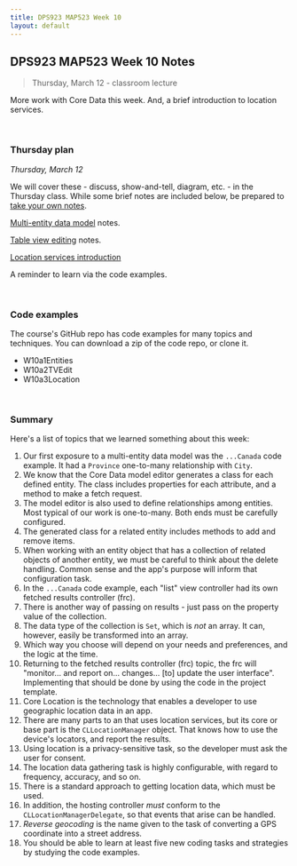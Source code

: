 ```yaml
---
title: DPS923 MAP523 Week 10
layout: default
---
```


## DPS923 MAP523 Week 10 Notes

> Thursday, March 12 - classroom lecture  

More work with Core Data this week. And, a brief introduction to location services. 

<br>

### Thursday plan

*Thursday, March 12*

We will cover these - discuss, show-and-tell, diagram, etc. - in the Thursday class. While some brief notes are included below, be prepared to [take your own notes](/standards#taking-notes-in-class). 

[Multi-entity data model](core-data-multi-entities) notes.

[Table view editing](core-data-tableview-editing) notes. 

[Location services introduction](location-intro)

A reminder to learn via the code examples.

<br>

### Code examples

The course's GitHub repo has code examples for many topics and techniques. You can download a zip of the code repo, or clone it. 
* W10a1Entities
* W10a2TVEdit
* W10a3Location

<br>

### Summary

Here's a list of topics that we learned something about this week:
1. Our first exposure to a multi-entity data model was the `...Canada` code example. It had a `Province` one-to-many relationship with `City`. 
1. We know that the Core Data model editor generates a class for each defined entity. The class includes properties for each attribute, and a method to make a fetch request.
1. The model editor is also used to define relationships among entities. Most typical of our work is one-to-many. Both ends must be carefully configured. 
1. The generated class for a related entity includes methods to add and remove items. 
1. When working with an entity object that has a collection of related objects of another entity, we must be careful to think about the delete handling. Common sense and the app's purpose will inform that configuration task. 
1. In the `...Canada` code example, each "list" view controller had its own fetched results controller (frc). 
1. There is another way of passing on results - just pass on the property value of the collection. 
1. The data type of the collection is `Set`, which is *not* an array. It can, however, easily be transformed into an array. 
1. Which way you choose will depend on your needs and preferences, and the logic at the time. 
1. Returning to the fetched results controller (frc) topic, the frc will "monitor... and report on... changes... [to] update the user interface". Implementing that should be done by using the code in the project template. 
1. Core Location is the technology that enables a developer to use geographic location data in an app. 
1. There are many parts to an that uses location services, but its core or base part is the `CLLocationManager` object. That knows how to use the device's locators, and report the results. 
1. Using location is a privacy-sensitive task, so the developer must ask the user for consent. 
1. The location data gathering task is highly configurable, with regard to frequency, accuracy, and so on. 
1. There is a standard approach to getting location data, which must be used. 
1. In addition, the hosting controller *must* conform to the `CLLocationManagerDelegate`, so that events that arise can be handled. 
1. *Reverse geocoding* is the name given to the task of converting a GPS coordinate into a street address. 
1. You should be able to learn at least five new coding tasks and strategies by studying the code examples. 

<br>
